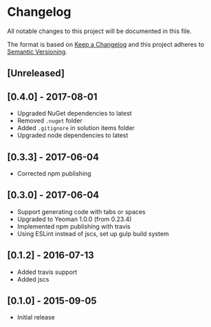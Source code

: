 # Changelog
All notable changes to this project will be documented in this file.

The format is based on [Keep a Changelog](http://keepachangelog.com/en/1.0.0/)
and this project adheres to [Semantic Versioning](http://semver.org/spec/v2.0.0.html).

## [Unreleased]

## [0.4.0] - 2017-08-01

- Upgraded NuGet dependencies to latest
- Removed `.nuget` folder
- Added `.gitignore` in solution items folder
- Upgraded node dependencies to latest

## [0.3.3] - 2017-06-04

- Corrected npm publishing

## [0.3.0] - 2017-06-04

- Support generating code with tabs or spaces
- Upgraded to Yeoman 1.0.0 (from 0.23.4)
- Implemented npm publishing with travis
- Using ESLint instead of jscs, set up gulp build system

## [0.1.2] - 2016-07-13

- Added  travis support
- Added jscs

## [0.1.0] - 2015-09-05

- Initial release
